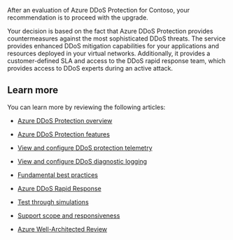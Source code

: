 After an evaluation of Azure DDoS Protection for Contoso, your recommendation is to proceed with the upgrade.

Your decision is based on the fact that Azure DDoS Protection provides countermeasures against the most sophisticated DDoS threats. The service provides enhanced DDoS mitigation capabilities for your applications and resources deployed in your virtual networks. Additionally, it provides a customer-defined SLA and access to the DDoS rapid response team, which provides access to DDoS experts during an active attack.

## Learn more

You can learn more by reviewing the following articles:

- [Azure DDoS Protection overview](/azure/ddos-protection/ddos-protection-overview?azure-portal=true)

- [Azure DDoS Protection features](/azure/ddos-protection/ddos-protection-standard-features?azure-portal=true)

- [View and configure DDoS protection telemetry](/azure/ddos-protection/telemetry-monitoring-alerting?azure-portal=true)

- [View and configure DDoS diagnostic logging](/azure/ddos-protection/reports-and-flow-logs?azure-portal=true)

- [Fundamental best practices](/azure/ddos-protection/fundamental-best-practices?azure-portal=true)

- [Azure DDoS Rapid Response](/azure/ddos-protection/ddos-rapid-response?azure-portal=true)

- [Test through simulations](/azure/ddos-protection/test-through-simulations?azure-portal=true)

- [Support scope and responsiveness](https://azure.microsoft.com/support/plans/response/?azure-portal=true)

- [Azure Well-Architected Review](/assessments/?mode=pre-assessment&session=a1ded723-81fd-46bc-9fbb-7fa12933254f&azure-portal=true)
